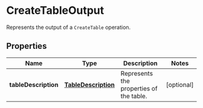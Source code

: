 

# CreateTableOutput

Represents the output of a <code>CreateTable</code> operation.

## Properties

| Name | Type | Description | Notes |
|------------ | ------------- | ------------- | -------------|
|**tableDescription** | [**TableDescription**](TableDescription.md) | Represents the properties of the table. |  [optional] |



